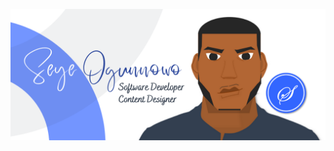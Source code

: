 ![alt text](https://raw.githubusercontent.com/seyeogunnowo/seyeogunnowo/main/Seye%20Horizontal%20Design.png)
